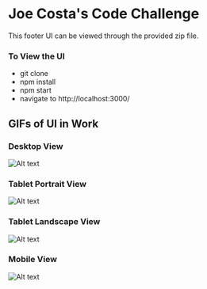# Joe Costa's Code Challenge

This footer UI can be viewed through the provided zip file.

### To View the UI
- git clone
- npm install
- npm start
- navigate to http://localhost:3000/

## GIFs of UI in Work

### Desktop View
![Alt text](https://media.giphy.com/media/69vdGe1kimrIETiqaI/giphy.gif)

### Tablet Portrait View
![Alt text](https://media.giphy.com/media/39n4YPqNb4gvCGH1id/giphy.gif)

### Tablet Landscape View
![Alt text](https://media.giphy.com/media/7A4BeDcLD24FLNBp0W/giphy.gif)

### Mobile View
![Alt text](https://media.giphy.com/media/2Ymjxdo5teatHVeIfk/giphy.gif)



